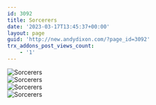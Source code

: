 ```yaml
---
id: 3092
title: Sorcerers
date: '2023-03-17T13:45:37+00:00'
layout: page
guid: 'http://new.andydixon.com/?page_id=3092'
trx_addons_post_views_count:
    - '1'
---
```


![Sorcerers](https://i0.wp.com/assets.g8x2.ldn.idrivee2-23.com/posters/Sorcerers%2001.jpg?w=1200&ssl=1 "Sorcerers")  
![Sorcerers](https://i0.wp.com/assets.g8x2.ldn.idrivee2-23.com/posters/Sorcerers%2002.jpg?w=1200&ssl=1 "Sorcerers")  
![Sorcerers](https://i0.wp.com/assets.g8x2.ldn.idrivee2-23.com/posters/Sorcerers%2003.jpg?w=1200&ssl=1 "Sorcerers")  
![Sorcerers](https://i0.wp.com/assets.g8x2.ldn.idrivee2-23.com/posters/Sorcerers%2004.jpg?w=1200&ssl=1 "Sorcerers")